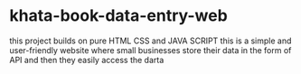 # khata-book-data-entry-web
this project builds on pure HTML CSS and JAVA SCRIPT this is a simple and user-friendly website where small businesses store their data in the form of API and then they easily access the darta
